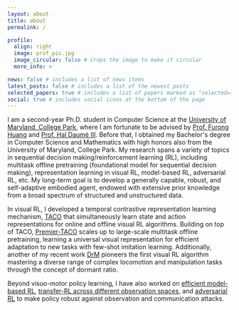 ```yaml
---
layout: about
title: about
permalink: /

profile:
  align: right
  image: prof_pic.jpg
  image_circular: false # crops the image to make it circular
  more_info: >

news: false # includes a list of news items
latest_posts: false # includes a list of the newest posts
selected_papers: true # includes a list of papers marked as "selected={true}"
social: true # includes social icons at the bottom of the page
---
```


I am a second-year Ph.D. student in Computer Science at the [University of Maryland, College Park](http://www.umd.edu), where I am fortunate to be advised by [Prof. Furong Huang](http://furong-huang.com) and [Prof. Hal Daumé III](http://users.umiacs.umd.edu/~hal). 
Before that, I obtained my Bachelor's degree in Computer Science and Mathematics with high honors also from the University of Maryland, College Park.
My research spans a variety of topics in sequential decision making/reinforcement learning (RL), including multitask offline pretraining (foundational model for sequential decision making), representation learning in visual RL, model-based RL, adversarial RL, etc. 
My long-term goal is to develop a generally capable, robust, and self-adaptive embodied agent, endowed with extensive prior knowledge from a broad spectrum of structured and unstructured data.

In visual RL, I developed a temporal contrastive representation learning mechanism, [TACO](https://ruijiezheng.com/project/TACO/index.html) that simultaneously learn state and action representations for online and offline visual RL algorithms. Building on top of TACO, [Premier-TACO](https://premiertaco.github.io) scales up to large-scale multitask offline pretraining, learning a universal visual representation for efficient adaptation to new tasks with few-shot imitation learning. Additionally, another of my recent work [DrM](https://drm-rl.github.io) pioneers the first visual RL algorithm mastering a diverse range of complex locomotion and manipulation tasks through the concept of dormant ratio. 

Beyond visuo-motor policy learning, I have also worked on [efficient model-based RL](http://FrankZheng2022.github.io/project/mbrl_lipschitz/index.html), [transfer-RL across different observation spaces](http://FrankZheng2022.github.io/project/transfer/index.html), and [adversarial RL](http://frankzheng2022.github.io/project/evasion-rl/index.html) to make policy robust against observation and communication attacks.


